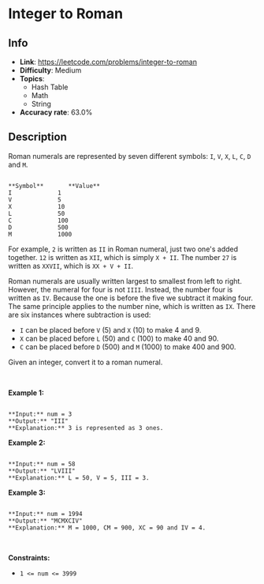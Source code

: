 # Integer to Roman

## Info  
- **Link**: https://leetcode.com/problems/integer-to-roman
- **Difficulty**: Medium  
- **Topics**:   
    - Hash Table
    - Math
    - String
- **Accuracy rate**: 63.0%  

## Description  
    
Roman numerals are represented by seven different symbols: `I`, `V`, `X`, `L`, `C`, `D` and `M`.



```

**Symbol**       **Value**
I             1
V             5
X             10
L             50
C             100
D             500
M             1000
```

For example, `2` is written as `II` in Roman numeral, just two one's added together. `12` is written as `XII`, which is simply `X + II`. The number `27` is written as `XXVII`, which is `XX + V + II`.


Roman numerals are usually written largest to smallest from left to right. However, the numeral for four is not `IIII`. Instead, the number four is written as `IV`. Because the one is before the five we subtract it making four. The same principle applies to the number nine, which is written as `IX`. There are six instances where subtraction is used:


* `I` can be placed before `V` (5) and `X` (10) to make 4 and 9.
* `X` can be placed before `L` (50) and `C` (100) to make 40 and 90.
* `C` can be placed before `D` (500) and `M` (1000) to make 400 and 900.


Given an integer, convert it to a roman numeral.


 


**Example 1:**



```

**Input:** num = 3
**Output:** "III"
**Explanation:** 3 is represented as 3 ones.

```

**Example 2:**



```

**Input:** num = 58
**Output:** "LVIII"
**Explanation:** L = 50, V = 5, III = 3.

```

**Example 3:**



```

**Input:** num = 1994
**Output:** "MCMXCIV"
**Explanation:** M = 1000, CM = 900, XC = 90 and IV = 4.

```

 


**Constraints:**


* `1 <= num <= 3999`


  
    